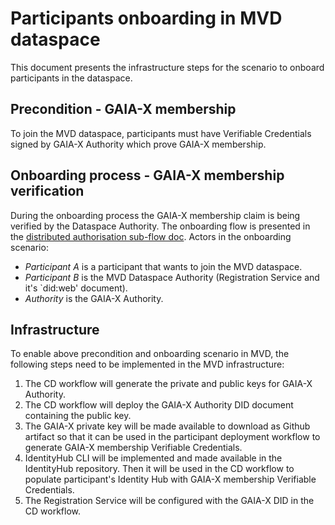 # Participants onboarding in MVD dataspace

This document presents the infrastructure steps for the scenario to onboard participants in the dataspace.

## Precondition - GAIA-X membership

To join the MVD dataspace, participants must have Verifiable Credentials signed by GAIA-X Authority which prove GAIA-X membership.

## Onboarding process - GAIA-X membership verification

During the onboarding process the GAIA-X membership claim is being verified by the Dataspace Authority.
The onboarding flow is presented in the [distributed authorisation sub-flow doc](https://github.com/agera-edc/MinimumViableDataspace/tree/feature/20-rs-adr-target/docs/developer/decision-records/2022-06-16-distributed-authorization).
Actors in the onboarding scenario:
- _Participant A_ is a participant that wants to join the MVD dataspace.
- _Participant B_ is the MVD Dataspace Authority (Registration Service and it's `did:web' document).
- _Authority_ is the GAIA-X Authority.

## Infrastructure

To enable above precondition and onboarding scenario in MVD, the following steps need to be implemented in the MVD infrastructure: 

1. The CD workflow will generate the private and public keys for GAIA-X Authority.
2. The CD workflow will deploy the GAIA-X Authority DID document containing the public key.
3. The GAIA-X private key will be made available to download as Github artifact so that it can be used in the participant deployment workflow to generate 
   GAIA-X membership Verifiable Credentials. 
4. IdentityHub CLI will be implemented and made available in the IdentityHub repository. Then it will be used in the CD workflow to populate 
   participant's Identity Hub with GAIA-X membership Verifiable Credentials.
5. The Registration Service will be configured with the GAIA-X DID in the CD workflow.
